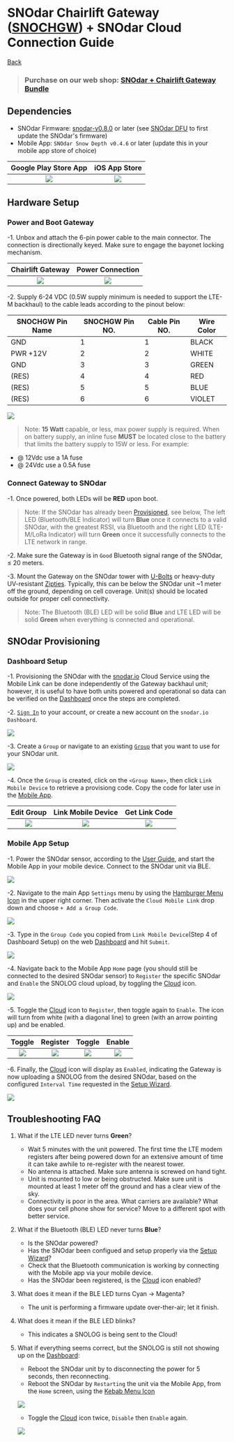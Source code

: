 # SNOdar Chairlift Gateway ([SNOCHGW](https://sensorlogic.ai/sensor-products/SNOdar-Chairlift-Gateway)) + SNOdar Cloud Connection Guide

[Back](../)

> ### **Purchase on our web shop: [SNOdar + Chairlift Gateway Bundle](https://sensorlogic.store/collections/snow-science-instrumentation/products/snodar-chairlift-gateway?variant=42569883025563)**


## Dependencies

- SNOdar Firmware: [snodar-v0.8.0](https://github.com/SensorLogicInc/snodar-releases/releases/tag/0.8.0-beta) or later (see [SNOdar DFU](https://www.youtube.com/embed/v8IoPYJle9w) to first update the SNOdar's firmware)
- Mobile App: `SNOdar Snow Depth v0.4.6` or later (update this in your mobile app store of choice)

Google Play Store App                                                                                  |  iOS App Store
:----------------------------------------------------------------------------------------------:|:----------------------------------------------------------------------------------:
[![](../assets/images/google-play-badge.png)](https://play.google.com/store/apps/details?id=com.snodar)   | [![](../assets/images/apple-app-store-badge.png)](https://apps.apple.com/us/app/snodar/id1584974884)

## Hardware Setup

### __Power and Boot Gateway__

-1. Unbox and attach the 6-pin power cable to the main connector. The connection is directionally keyed. Make sure to engage the bayonet locking mechanism. 

Chairlift Gateway            |  Power Connection                     
:---------------------------:|:------------------------------:
![](images/snochgw.JPG)      |  ![](images/snochgw_power.jpg)  

-2. Supply 6-24 VDC (0.5W supply minimum is needed to support the LTE-M backhaul) to the cable leads according to the pinout below:

| SNOCHGW Pin Name| SNOCHGW Pin NO.| Cable Pin NO. |  Wire Color |
| --------------- | -------------- | ------------- | ----------- |
| GND             | 1              | 1             | BLACK       |
| PWR +12V        | 2              | 2             | WHITE       |
| GND             | 3              | 3             | GREEN       |
| (RES)           | 4              | 4             | RED         |
| (RES)           | 5              | 5             | BLUE        |
| (RES)           | 6              | 6             | VIOLET      |

![](images/snochgw_pinout.PNG)

> Note: **15 Watt** capable, or less, max power supply is required. When on battery supply, an inline fuse **MUST** be located close to the battery that limits the battery supply to 15W or less. For example:
- @ 12Vdc use a 1A fuse
- @ 24Vdc use a 0.5A fuse

### __Connect Gateway to SNOdar__
 
-1. Once powered, both LEDs will be __RED__ upon boot. 

> Note: If the SNOdar has already been [Provisioned](#snodar-provisioning), see below, The left LED (Bluetooth/BLE Indicator) will turn __Blue__ once it connects to a valid SNOdar, with the greatest RSSI, via Bluetooth and the right LED (LTE-M/LoRa Indicator) will turn __Green__ once it successfully connects to the LTE network in range.

-2. Make sure the Gateway is in `Good` Bluetooth signal range of the SNOdar, &le; 20 meters.

-3. Mount the Gateway on the SNOdar tower with [U-Bolts](https://www.mcmaster.com/u-bolts/center-to-center~1-1-2/thread-size~1-4-20/) or heavy-duty UV-resistant [Zipties](https://www.mcmaster.com/cable-ties/uv-protection~uv-resistant/width~0-23/width~0-22/width~0-2/width~0-19/minimum-temperature~-75-f/minimum-temperature~-65-f/minimum-temperature~-50-f/minimum-temperature~-40-f/). Typically, this can be below the SNOdar unit ~1 meter off the ground, depending on cell coverage. Unit(s) should be located outside for proper cell connectivity.

> Note: The Bluetooth (BLE) LED will be solid __Blue__ and LTE LED will be solid __Green__ when everything is connected and operational. 

## SNOdar Provisioning

### __Dashboard Setup__

-1. Provisioning the SNOdar with the [snodar.io](https://app.snodar.io/groups/) Cloud Service using the Mobile Link can be done independently of the Gateway backhaul unit; however, it is useful to have both units powered and operational so data can be verified on the [Dashboard](https://app.snodar.io/) once the steps are completed.

-2. [`Sign In`](https://app.snodar.io/login?ref=%2F) to your account, or create a new account on the `snodar.io Dashboard`.

![](images/dashboard_signin.PNG)

-3. Create a `Group` or navigate to an existing [`Group`](https://app.snodar.io/groups/) that you want to use for your SNOdar unit.

![](images/dashboard_groups.PNG)

-4. Once the `Group` is created, click on the `<Group Name>`, then click `Link Mobile Device` to retrieve a provisiong code. Copy the code for later use in the [Mobile App](#mobile-app-setup).
 
Edit Group                              |  Link Mobile Device                           | Get Link Code                                        
:--------------------------------------:|:---------------------------------------------:|:---------------------------------------:
![](images/dashboard_edit_group.PNG)    |  ![](images/dashboard_link_mobile_device.PNG) |  ![](images/dasboard_link_code.PNG)

### __Mobile App Setup__

-1. Power the SNOdar sensor, according to the [User Guide](README.md), and start the Mobile App in your mobile device. Connect to the SNOdar unit via BLE.

![](images/mobile_connect.PNG)

-2. Navigate to the main App `Settings` menu by using the [Hamburger Menu Icon](images/hamburger_menu_location.png) in the upper right corner. Then activate the `Cloud Mobile Link` drop down and choose `+ Add a Group Code`.

![](images/mobile_link_dropdown.PNG)

-3. Type in the `Group Code` you copied from `Link Mobile Device`(Step 4 of Dashboard Setup) on the web [Dashboard](https://app.snodar.io/) and hit `Submit`.

![](images/mobile_link_code.PNG)

-4. Navigate back to the Mobile App `Home` page (you should still be connected to the desired SNOdar sensor) to `Register` the specific SNOdar and `Enable` the SNOLOG cloud upload, by toggling the [Cloud](images/cloud_disable_enable.png) icon.

![](images/cloud_disable_enable.png)

-5. Toggle the [Cloud](images/cloud_disable_enable.png) icon to `Register`, then toggle again to `Enable`.  The icon will turn from white (with a diagonal line) to green (with an arrow pointing up) and be enabled.

Toggle                                  |  Register                              | Toggle                                  | Enable                    
:--------------------------------------:|:--------------------------------------:|:---------------------------------------:|:--------------------------------------:
![](images/mobile_cloud_enable_1.PNG)   |  ![](images/mobile_cloud_register.PNG) |  ![](images/mobile_cloud_enable_1.PNG)  |  ![](images/mobile_cloud_enable_2.PNG)  

-6. Finally, the [Cloud](images/cloud_disable_enable.png) icon will display as `Enabled`, indicating the Gateway is now uploading a SNOLOG from the desired SNOdar, based on the configured `Interval Time` requested in the [Setup Wizard](https://www.youtube.com/embed/s7zSW9LP-iM).

![](images/mobile_cloud_enabled.PNG)

## Troubleshooting FAQ

1. What if the LTE LED never turns __Green__?
    - Wait 5 minutes with the unit powered. The first time the LTE modem registers after being powered down for an extensive amount of time it can take awhile to re-register with the nearest tower.
    - No antenna is attached. Make sure antenna is screwed on hand tight.
    - Unit is mounted to low or being obstructed. Make sure unit is mounted at least 1 meter off the ground and has a clear view of the sky.
    - Connectivity is poor in the area.  What carriers are available? What does your cell phone show for service? Move to a different spot with better service.
2. What if the Bluetooth (BLE) LED never turns __Blue__?
    - Is the SNOdar powered?
    - Has the SNOdar been configued and setup properly via the [Setup Wizard](https://www.youtube.com/embed/s7zSW9LP-iM)?
    - Check that the Bluetooth communication is working by connecting with the Mobile app via your mobile device.
    - Has the SNOdar been registered, is the [Cloud](images/cloud_disable_enable.png) icon enabled?
3. What does it mean if the BLE LED turns Cyan -> Magenta?  
    - The unit is performing a firmware update over-ther-air; let it finish.
4. What does it mean if the BLE LED blinks?  
    - This indicates a SNOLOG is being sent to the Cloud!
5. What if everything seems correct, but the SNOLOG is still not showing up on the [Dashboard](https://app.snodar.io/):
    - Reboot the SNOdar unit by to disconnecting the power for 5 seconds, then reconnecting.
    - Reboot the SNOdar by `Restarting` the unit via the Mobile App, from the `Home` screen, using the [Kebab Menu Icon](images/snodar_home_kebab.PNG)

    ![](images/snodar_restart.PNG)

    - Toggle the [Cloud](images/cloud_disable_enable.png) icon twice, `Disable` then `Enable` again.

    ![](images/mobile_cloud_enabled.PNG)
